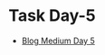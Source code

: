 
# Task Day-5

- [Blog Medium Day 5](https://medium.com/@abduromanov2020/aqua-developer-day-5-e49d1dbef343)

